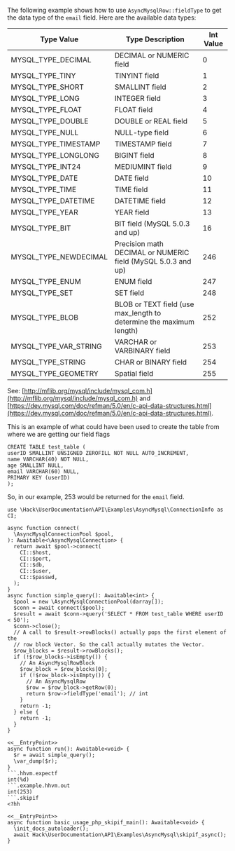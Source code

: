 The following example shows how to use `AsyncMysqlRow::fieldType` to get the data type of the `email` field. Here are the available data types:

Type Value | Type Description | Int Value
---------- | ---------------- | ---------
MYSQL_TYPE_DECIMAL | DECIMAL or NUMERIC field | 0
MYSQL_TYPE_TINY | TINYINT field | 1
MYSQL_TYPE_SHORT  |  SMALLINT field | 2
MYSQL_TYPE_LONG | INTEGER field | 3
MYSQL_TYPE_FLOAT  |  FLOAT field | 4
MYSQL_TYPE_DOUBLE | DOUBLE or REAL field | 5
MYSQL_TYPE_NULL | NULL-type field | 6
MYSQL_TYPE_TIMESTAMP |   TIMESTAMP field | 7
MYSQL_TYPE_LONGLONG | BIGINT field | 8
MYSQL_TYPE_INT24  |  MEDIUMINT field | 9
MYSQL_TYPE_DATE | DATE field | 10
MYSQL_TYPE_TIME | TIME field | 11
MYSQL_TYPE_DATETIME | DATETIME field | 12
MYSQL_TYPE_YEAR | YEAR field | 13
MYSQL_TYPE_BIT | BIT field (MySQL 5.0.3 and up) | 16
MYSQL_TYPE_NEWDECIMAL  | Precision math DECIMAL or NUMERIC field (MySQL 5.0.3 and up) | 246
MYSQL_TYPE_ENUM | ENUM field | 247
MYSQL_TYPE_SET | SET field | 248
MYSQL_TYPE_BLOB | BLOB or TEXT field (use max_length to determine the maximum length) | 252
MYSQL_TYPE_VAR_STRING  | VARCHAR or VARBINARY field | 253
MYSQL_TYPE_STRING  | CHAR or BINARY field | 254
MYSQL_TYPE_GEOMETRY | Spatial field | 255


See: [http://mflib.org/mysql/include/mysql_com.h](http://mflib.org/mysql/include/mysql_com.h) and [https://dev.mysql.com/doc/refman/5.0/en/c-api-data-structures.html](https://dev.mysql.com/doc/refman/5.0/en/c-api-data-structures.html).

This is an example of what could have been used to create the table from where we are getting our field flags

```
CREATE TABLE test_table (
userID SMALLINT UNSIGNED ZEROFILL NOT NULL AUTO_INCREMENT,
name VARCHAR(40) NOT NULL,
age SMALLINT NULL,
email VARCHAR(60) NULL,
PRIMARY KEY (userID)
);
```

So, in our example, 253 would be returned for the `email` field.

```basic-usage.php
use \Hack\UserDocumentation\API\Examples\AsyncMysql\ConnectionInfo as CI;

async function connect(
  \AsyncMysqlConnectionPool $pool,
): Awaitable<\AsyncMysqlConnection> {
  return await $pool->connect(
    CI::$host,
    CI::$port,
    CI::$db,
    CI::$user,
    CI::$passwd,
  );
}
async function simple_query(): Awaitable<int> {
  $pool = new \AsyncMysqlConnectionPool(darray[]);
  $conn = await connect($pool);
  $result = await $conn->query('SELECT * FROM test_table WHERE userID < 50');
  $conn->close();
  // A call to $result->rowBlocks() actually pops the first element of the
  // row block Vector. So the call actually mutates the Vector.
  $row_blocks = $result->rowBlocks();
  if (!$row_blocks->isEmpty()) {
    // An AsyncMysqlRowBlock
    $row_block = $row_blocks[0];
    if (!$row_block->isEmpty()) {
      // An AsyncMysqlRow
      $row = $row_block->getRow(0);
      return $row->fieldType('email'); // int
    }
    return -1;
  } else {
    return -1;
  }
}

<<__EntryPoint>>
async function run(): Awaitable<void> {
  $r = await simple_query();
  \var_dump($r);
}
```.hhvm.expectf
int(%d)
```.example.hhvm.out
int(253)
```.skipif
<?hh

<<__EntryPoint>>
async function basic_usage_php_skipif_main(): Awaitable<void> {
  \init_docs_autoloader();
  await Hack\UserDocumentation\API\Examples\AsyncMysql\skipif_async();
}
```
